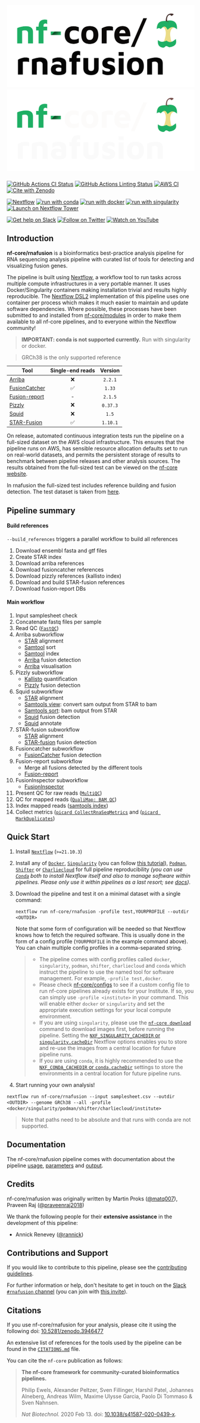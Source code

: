 # ![nf-core/rnafusion](docs/images/nf-core-rnafusion_logo_light.png#gh-light-mode-only) ![nf-core/rnafusion](docs/images/nf-core-rnafusion_logo_dark.png#gh-dark-mode-only)

[![GitHub Actions CI Status](https://github.com/nf-core/rnafusion/workflows/nf-core%20CI/badge.svg)](https://github.com/nf-core/rnafusion/actions?query=workflow%3A%22nf-core+CI%22)
[![GitHub Actions Linting Status](https://github.com/nf-core/rnafusion/workflows/nf-core%20linting/badge.svg)](https://github.com/nf-core/rnafusion/actions?query=workflow%3A%22nf-core+linting%22)
[![AWS CI](https://img.shields.io/badge/CI%20tests-full%20size-FF9900?logo=Amazon%20AWS)](https://nf-co.re/rnafusion/results)
[![Cite with Zenodo](http://img.shields.io/badge/DOI-10.5281/zenodo.XXXXXXX-1073c8)](https://doi.org/10.5281/zenodo.XXXXXXX)

[![Nextflow](https://img.shields.io/badge/nextflow%20DSL2-%E2%89%A521.10.3-23aa62.svg)](https://www.nextflow.io/)
[![run with conda](http://img.shields.io/badge/run%20with-conda-3EB049?logo=anaconda)](https://docs.conda.io/en/latest/)
[![run with docker](https://img.shields.io/badge/run%20with-docker-0db7ed?logo=docker)](https://www.docker.com/)
[![run with singularity](https://img.shields.io/badge/run%20with-singularity-1d355c.svg)](https://sylabs.io/docs/)
[![Launch on Nextflow Tower](https://img.shields.io/badge/Launch%20%F0%9F%9A%80-Nextflow%20Tower-%234256e7)](https://tower.nf/launch?pipeline=https://github.com/nf-core/rnafusion)

[![Get help on Slack](http://img.shields.io/badge/slack-nf--core%20%23rnafusion-4A154B?logo=slack)](https://nfcore.slack.com/channels/rnafusion)
[![Follow on Twitter](http://img.shields.io/badge/twitter-%40nf__core-1DA1F2?logo=twitter)](https://twitter.com/nf_core)
[![Watch on YouTube](http://img.shields.io/badge/youtube-nf--core-FF0000?logo=youtube)](https://www.youtube.com/c/nf-core)

## Introduction

**nf-core/rnafusion** is a bioinformatics best-practice analysis pipeline for RNA sequencing analysis pipeline with curated list of tools for detecting and visualizing fusion genes.

The pipeline is built using [Nextflow](https://www.nextflow.io), a workflow tool to run tasks across multiple compute infrastructures in a very portable manner. It uses Docker/Singularity containers making installation trivial and results highly reproducible. The [Nextflow DSL2](https://www.nextflow.io/docs/latest/dsl2.html) implementation of this pipeline uses one container per process which makes it much easier to maintain and update software dependencies. Where possible, these processes have been submitted to and installed from [nf-core/modules](https://github.com/nf-core/modules) in order to make them available to all nf-core pipelines, and to everyone within the Nextflow community!

> **IMPORTANT: conda is not supported currently.** Run with singularity or docker.

> GRCh38 is the only supported reference

| Tool                                                      |  Single-end reads  | Version  |
| --------------------------------------------------------- | :----------------: | :------: |
| [Arriba](https://github.com/suhrig/arriba)                |        :x:         | `2.2.1`  |
| [FusionCatcher](https://github.com/ndaniel/fusioncatcher) | :white_check_mark: |  `1.33`  |
| [Fusion-report](https://github.com/matq007/fusion-report) |         -          | `2.1.5`  |
| [Pizzly](https://github.com/pmelsted/pizzly)              |        :x:         | `0.37.3` |
| [Squid](https://github.com/Kingsford-Group/squid)         |        :x:         |  `1.5`   |
| [STAR-Fusion](https://github.com/STAR-Fusion/STAR-Fusion) | :white_check_mark: | `1.10.1` |

On release, automated continuous integration tests run the pipeline on a full-sized dataset on the AWS cloud infrastructure. This ensures that the pipeline runs on AWS, has sensible resource allocation defaults set to run on real-world datasets, and permits the persistent storage of results to benchmark between pipeline releases and other analysis sources. The results obtained from the full-sized test can be viewed on the [nf-core website](https://nf-co.re/rnafusion/results).

In rnafusion the full-sized test includes reference building and fusion detection. The test dataset is taken from [here](https://github.com/nf-core/test-datasets/tree/rnafusion/testdata/human).

## Pipeline summary

#### Build references

`--build_references` triggers a parallel workflow to build all references

1. Download ensembl fasta and gtf files
2. Create STAR index
3. Download arriba references
4. Download fusioncatcher references
5. Download pizzly references (kallisto index)
6. Download and build STAR-fusion references
7. Download fusion-report DBs

#### Main workflow

1. Input samplesheet check
2. Concatenate fastq files per sample
3. Read QC ([`FastQC`](https://www.bioinformatics.babraham.ac.uk/projects/fastqc/))
4. Arriba subworkflow
   - [STAR](https://github.com/alexdobin/STAR) alignment
   - [Samtool](https://github.com/samtools/samtools) sort
   - [Samtool](https://github.com/samtools/samtools) index
   - [Arriba](https://github.com/suhrig/arriba) fusion detection
   - [Arriba](https://github.com/suhrig/arriba) visualisation
5. Pizzly subworkflow
   - [Kallisto](https://pachterlab.github.io/kallisto/) quantification
   - [Pizzly](https://github.com/pmelsted/pizzly) fusion detection
6. Squid subworkflow
   - [STAR](https://github.com/alexdobin/STAR) alignment
   - [Samtools view](http://www.htslib.org/): convert sam output from STAR to bam
   - [Samtools sort](http://www.htslib.org/): bam output from STAR
   - [Squid](https://github.com/Kingsford-Group/squid) fusion detection
   - [Squid](https://github.com/Kingsford-Group/squid) annotate
7. STAR-fusion subworkflow
   - [STAR](https://github.com/alexdobin/STAR) alignment
   - [STAR-fusion](https://github.com/STAR-Fusion/STAR-Fusion) fusion detection
8. Fusioncatcher subworkflow
   - [FusionCatcher](https://github.com/ndaniel/fusioncatcher) fusion detection
9. Fusion-report subworkflow
   - Merge all fusions detected by the different tools
   - [Fusion-report](https://github.com/matq007/fusion-report)
10. FusionInspector subworkflow
    - [FusionInspector](https://github.com/FusionInspector/FusionInspector)
11. Present QC for raw reads ([`MultiQC`](http://multiqc.info/))
12. QC for mapped reads ([`QualiMap: BAM QC`](https://kokonech.github.io/qualimap/HG00096.chr20_bamqc/qualimapReport.html))
13. Index mapped reads ([samtools index](http://www.htslib.org/))
14. Collect metrics ([`picard CollectRnaSeqMetrics`](https://gatk.broadinstitute.org/hc/en-us/articles/360037057492-CollectRnaSeqMetrics-Picard-) and ([`picard MarkDuplicates`](https://gatk.broadinstitute.org/hc/en-us/articles/360037052812-MarkDuplicates-Picard-))

## Quick Start

1. Install [`Nextflow`](https://www.nextflow.io/docs/latest/getstarted.html#installation) (`>=21.10.3`)

2. Install any of [`Docker`](https://docs.docker.com/engine/installation/), [`Singularity`](https://www.sylabs.io/guides/3.0/user-guide/) (you can follow [this tutorial](https://singularity-tutorial.github.io/01-installation/)), [`Podman`](https://podman.io/), [`Shifter`](https://nersc.gitlab.io/development/shifter/how-to-use/) or [`Charliecloud`](https://hpc.github.io/charliecloud/) for full pipeline reproducibility _(you can use [`Conda`](https://conda.io/miniconda.html) both to install Nextflow itself and also to manage software within pipelines. Please only use it within pipelines as a last resort; see [docs](https://nf-co.re/usage/configuration#basic-configuration-profiles))_.

3. Download the pipeline and test it on a minimal dataset with a single command:

   ```console
   nextflow run nf-core/rnafusion -profile test,YOURPROFILE --outdir <OUTDIR>
   ```

   Note that some form of configuration will be needed so that Nextflow knows how to fetch the required software. This is usually done in the form of a config profile (`YOURPROFILE` in the example command above). You can chain multiple config profiles in a comma-separated string.

   > - The pipeline comes with config profiles called `docker`, `singularity`, `podman`, `shifter`, `charliecloud` and `conda` which instruct the pipeline to use the named tool for software management. For example, `-profile test,docker`.
   > - Please check [nf-core/configs](https://github.com/nf-core/configs#documentation) to see if a custom config file to run nf-core pipelines already exists for your Institute. If so, you can simply use `-profile <institute>` in your command. This will enable either `docker` or `singularity` and set the appropriate execution settings for your local compute environment.
   > - If you are using `singularity`, please use the [`nf-core download`](https://nf-co.re/tools/#downloading-pipelines-for-offline-use) command to download images first, before running the pipeline. Setting the [`NXF_SINGULARITY_CACHEDIR` or `singularity.cacheDir`](https://www.nextflow.io/docs/latest/singularity.html?#singularity-docker-hub) Nextflow options enables you to store and re-use the images from a central location for future pipeline runs.
   > - If you are using `conda`, it is highly recommended to use the [`NXF_CONDA_CACHEDIR` or `conda.cacheDir`](https://www.nextflow.io/docs/latest/conda.html) settings to store the environments in a central location for future pipeline runs.

4. Start running your own analysis!

```console
nextflow run nf-core/rnafusion --input samplesheet.csv --outdir <OUTDIR> --genome GRCh38 --all -profile <docker/singularity/podman/shifter/charliecloud/institute>
```

> Note that paths need to be absolute and that runs with conda are not supported.

## Documentation

The nf-core/rnafusion pipeline comes with documentation about the pipeline [usage](https://nf-co.re/rnafusion/usage), [parameters](https://nf-co.re/rnafusion/parameters) and [output](https://nf-co.re/rnafusion/output).

## Credits

nf-core/rnafusion was originally written by Martin Proks ([@matq007](https://github.com/matq007)), Praveen Raj ([@praveenraj2018](https://github.com/praveenraj2018))

We thank the following people for their **extensive assistance** in the development of this pipeline:

- Annick Renevey ([@rannick](https://github.com/rannick))

## Contributions and Support

If you would like to contribute to this pipeline, please see the [contributing guidelines](.github/CONTRIBUTING.md).

For further information or help, don't hesitate to get in touch on the [Slack `#rnafusion` channel](https://nfcore.slack.com/channels/rnafusion) (you can join with [this invite](https://nf-co.re/join/slack)).

## Citations

If you use nf-core/rnafusion for your analysis, please cite it using the following doi: [10.5281/zenodo.3946477](https://doi.org/10.5281/zenodo.3946477)

An extensive list of references for the tools used by the pipeline can be found in the [`CITATIONS.md`](CITATIONS.md) file.

You can cite the `nf-core` publication as follows:

> **The nf-core framework for community-curated bioinformatics pipelines.**
>
> Philip Ewels, Alexander Peltzer, Sven Fillinger, Harshil Patel, Johannes Alneberg, Andreas Wilm, Maxime Ulysse Garcia, Paolo Di Tommaso & Sven Nahnsen.
>
> _Nat Biotechnol._ 2020 Feb 13. doi: [10.1038/s41587-020-0439-x](https://dx.doi.org/10.1038/s41587-020-0439-x).
